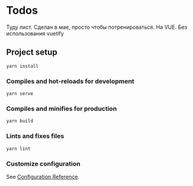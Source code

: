 # Todos

Туду лист. Сделан в мае, просто чтобы потренироваться. На VUE. Без использования vuetify

## Project setup
```
yarn install
```

### Compiles and hot-reloads for development
```
yarn serve
```

### Compiles and minifies for production
```
yarn build
```

### Lints and fixes files
```
yarn lint
```

### Customize configuration
See [Configuration Reference](https://cli.vuejs.org/config/).
